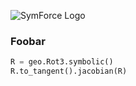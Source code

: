 ![SymForce Logo](https://raw.githubusercontent.com/symforce-org/symforce-org.github.io/main/img/symforce_horizontal.png)

### Foobar

```python
R = geo.Rot3.symbolic()
R.to_tangent().jacobian(R)
```
